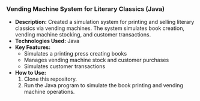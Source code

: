 ### **Vending Machine System for Literary Classics (Java)**
   - **Description:** Created a simulation system for printing and selling literary classics via vending machines. The system simulates book creation, vending machine stocking, and customer transactions.
   - **Technologies Used:** Java
   - **Key Features:**
     - Simulates a printing press creating books
     - Manages vending machine stock and customer purchases
     - Simulates customer transactions
   - **How to Use:**
     1. Clone this repository.
     2. Run the Java program to simulate the book printing and vending machine operations.
